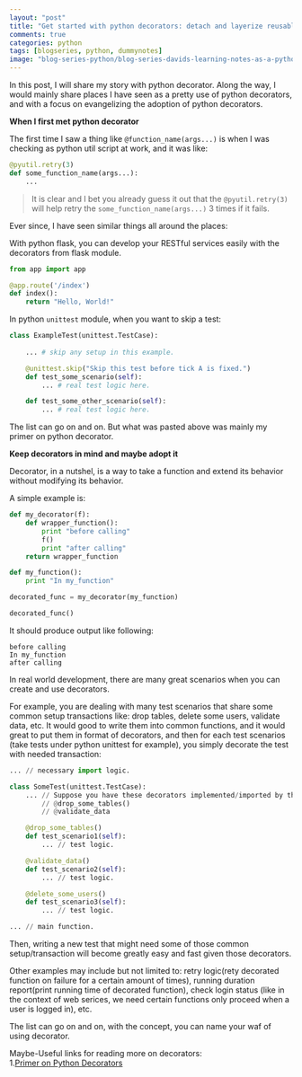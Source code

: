 ```yaml
---
layout: "post"
title: "Get started with python decorators: detach and layerize reusable functions"
comments: true
categories: python
tags: [blogseries, python, dummynotes]
image: "blog-series-python/blog-series-davids-learning-notes-as-a-python-dummy.png"
---
```

In this post, I will share my story with python decorator. Along the way, I would mainly share places I have seen as a pretty use of python decorators, and with a focus on evangelizing the adoption of python decorators.

**When I first met python decorator**

The first time I saw a thing like `@function_name(args...)` is when I was checking as python util script at work, and it was like:
```python
@pyutil.retry(3)
def some_function_name(args...):
    ... 
```
>It is clear and I bet you already guess it out that the `@pyutil.retry(3)` will help retry the `some_function_name(args...)` 3 times if it fails.  
  
Ever since, I have seen similar things all around the places:  
  
With python flask, you can develop your RESTful services easily with the decorators from flask module.
```python
from app import app

@app.route('/index')
def index():
    return "Hello, World!"
```
In python `unittest` module, when you want to skip a test:
```python
class ExampleTest(unittest.TestCase):
    
    ... # skip any setup in this example.

    @unittest.skip("Skip this test before tick A is fixed.")
    def test_some_scenario(self):
        ... # real test logic here.

    def test_some_other_scenario(self):
        ... # real test logic here.
```
The list can go on and on. But what was pasted above was mainly my primer on python decorator.  
  
**Keep decorators in mind and maybe adopt it**
  
Decorator, in a nutshel, is a way to take a function and extend its behavior without modifying its behavior.  
  
A simple example is:  
  
```python
def my_decorator(f):
    def wrapper_function():
        print "before calling"
        f()
        print "after calling"
    return wrapper_function

def my_function():
    print "In my_function"

decorated_func = my_decorator(my_function)

decorated_func()
```
It should produce output like following:  
```
before calling
In my_function
after calling
```
In real world development, there are many great scenarios when you can create and use decorators.  

For example, you are dealing with many test scenarios that share some common setup transactions like: drop tables,
delete some users, validate data, etc. It would good to write them into common functions, and it would great to put them
in format of decorators, and then for each test scenarios (take tests under python unittest for example), you simply decorate the test
with needed transaction:
```python
... // necessary import logic.

class SomeTest(unittest.TestCase):
    ... // Suppose you have these decorators implemented/imported by this point.
        // @drop_some_tables()
        // @validate_data

    @drop_some_tables()
    def test_scenario1(self):
        ... // test logic.

    @validate_data()
    def test_scenario2(self):
        ... // test logic.

    @delete_some_users()
    def test_scenario3(self):
        ... // test logic.

... // main function.
```
Then, writing a new test that might need some of those common setup/transaction will become greatly easy and fast given 
those decorators.  
  
Other examples may include but not limited to: retry logic(rety decorated function on failure for a certain amount of times), running duration report(print running time of decorated function), check login status (like in the context of web serices, we need certain functions only proceed when a user is logged in), etc.  
  
The list can go on and on, with the concept, you can name your waf of using decorator.  

Maybe-Useful links for reading more on decorators:  
1.[Primer on Python Decorators](https://realpython.com/blog/python/primer-on-python-decorators/)
